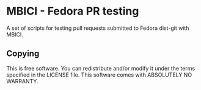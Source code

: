 MBICI - Fedora PR testing
=========================

A set of scripts for testing pull requests submitted to Fedora
dist-git with MBICI.


Copying
-------

This is free software.  You can redistribute and/or modify it under
the terms specified in the LICENSE file.  This software comes with
ABSOLUTELY NO WARRANTY.
